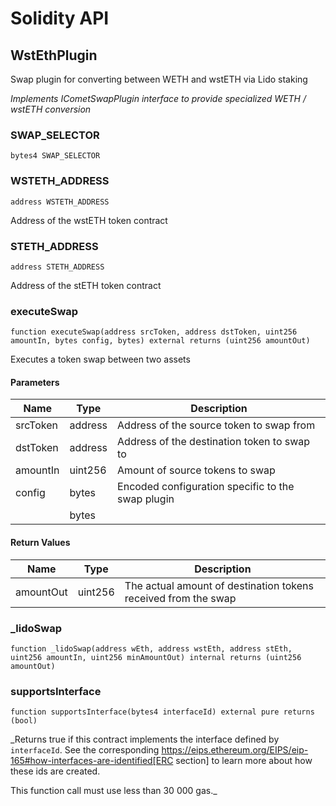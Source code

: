 # Solidity API

## WstEthPlugin

Swap plugin for converting between WETH and wstETH via Lido staking

_Implements ICometSwapPlugin interface to provide specialized WETH / wstETH conversion_

### SWAP_SELECTOR

```solidity
bytes4 SWAP_SELECTOR
```

### WSTETH_ADDRESS

```solidity
address WSTETH_ADDRESS
```

Address of the wstETH token contract

### STETH_ADDRESS

```solidity
address STETH_ADDRESS
```

Address of the stETH token contract

### executeSwap

```solidity
function executeSwap(address srcToken, address dstToken, uint256 amountIn, bytes config, bytes) external returns (uint256 amountOut)
```

Executes a token swap between two assets

#### Parameters

| Name     | Type    | Description                                       |
| -------- | ------- | ------------------------------------------------- |
| srcToken | address | Address of the source token to swap from          |
| dstToken | address | Address of the destination token to swap to       |
| amountIn | uint256 | Amount of source tokens to swap                   |
| config   | bytes   | Encoded configuration specific to the swap plugin |
|          | bytes   |                                                   |

#### Return Values

| Name      | Type    | Description                                                    |
| --------- | ------- | -------------------------------------------------------------- |
| amountOut | uint256 | The actual amount of destination tokens received from the swap |

### \_lidoSwap

```solidity
function _lidoSwap(address wEth, address wstEth, address stEth, uint256 amountIn, uint256 minAmountOut) internal returns (uint256 amountOut)
```

### supportsInterface

```solidity
function supportsInterface(bytes4 interfaceId) external pure returns (bool)
```

\_Returns true if this contract implements the interface defined by
`interfaceId`. See the corresponding
https://eips.ethereum.org/EIPS/eip-165#how-interfaces-are-identified[ERC section]
to learn more about how these ids are created.

This function call must use less than 30 000 gas.\_
